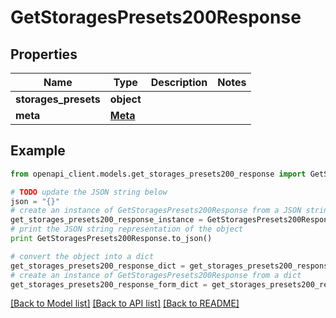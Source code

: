 # GetStoragesPresets200Response


## Properties
Name | Type | Description | Notes
------------ | ------------- | ------------- | -------------
**storages_presets** | **object** |  | 
**meta** | [**Meta**](Meta.md) |  | 

## Example

```python
from openapi_client.models.get_storages_presets200_response import GetStoragesPresets200Response

# TODO update the JSON string below
json = "{}"
# create an instance of GetStoragesPresets200Response from a JSON string
get_storages_presets200_response_instance = GetStoragesPresets200Response.from_json(json)
# print the JSON string representation of the object
print GetStoragesPresets200Response.to_json()

# convert the object into a dict
get_storages_presets200_response_dict = get_storages_presets200_response_instance.to_dict()
# create an instance of GetStoragesPresets200Response from a dict
get_storages_presets200_response_form_dict = get_storages_presets200_response.from_dict(get_storages_presets200_response_dict)
```
[[Back to Model list]](../README.md#documentation-for-models) [[Back to API list]](../README.md#documentation-for-api-endpoints) [[Back to README]](../README.md)



